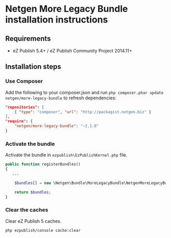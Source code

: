 Netgen More Legacy Bundle installation instructions
===================================================

Requirements
------------

* eZ Publish 5.4+ / eZ Publish Community Project 2014.11+

Installation steps
------------------

### Use Composer

Add the following to your composer.json and run `php composer.phar update netgen/more-legacy-bundle` to refresh dependencies:

```json
"repositories": [
    { "type": "composer", "url": "http://packagist.netgen.biz" }
],
"require": {
    "netgen/more-legacy-bundle": "~2.1.0"
}
```

### Activate the bundle

Activate the bundle in `ezpublish\EzPublishKernel.php` file.

```php
public function registerBundles()
{
   ...

    $bundles[] = new \Netgen\Bundle\MoreLegacyBundle\NetgenMoreLegacyBundle();

    return $bundles;
}
```

### Clear the caches

Clear eZ Publish 5 caches.

```bash
php ezpublish/console cache:clear
```
